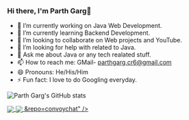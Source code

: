 ### Hi there, I'm Parth Garg👋
- 🔭 I’m currently working on Java Web Development.
- 🌱 I’m currently learning Backend Development.
- 👯 I’m looking to collaborate on Web projects and YouTube.
- 🤔 I’m looking for help with related to Java.
- 💬 Ask me about Java or any tech realated stuff.
- 📫 How to reach me: GMail- parthgarg.cr6@gmail.com
- 😄 Pronouns: He/His/Him
- ⚡ Fun fact: I love to do Googling everyday.
 

![Parth Garg's GitHub stats](https://github-readme-stats.vercel.app/api?username=parth2609&show_icons=true&theme=radical)


<a href="https://github.com/parth2609/github-readme-stats">
  <img align="center" src="https://github-readme-stats.vercel.app/api/pin/?username=parth2609&repo=github-readme-stats" />
</a>
<a href="https://github.com/parth2609/convoychat">
  <img align="center" src="https://github-readme-stats.vercel.app/api/pin/?username=<a href="https://github.com/parth2609/convoychat">
&repo=convoychat" />
</a>

